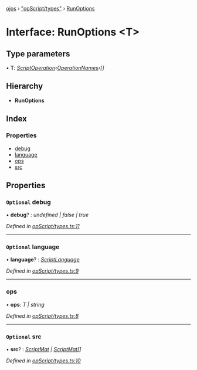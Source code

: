 [ojos](../README.md) › ["opScript/types"](../modules/_opscript_types_.md) › [RunOptions](_opscript_types_.runoptions.md)

# Interface: RunOptions <**T**>

## Type parameters

▪ **T**: *[ScriptOperation](../modules/_opscript_types_.md#scriptoperation)‹[OperationNames](../enums/_op_metadata_.operationnames.md)›[]*

## Hierarchy

* **RunOptions**

## Index

### Properties

* [debug](_opscript_types_.runoptions.md#optional-debug)
* [language](_opscript_types_.runoptions.md#optional-language)
* [ops](_opscript_types_.runoptions.md#ops)
* [src](_opscript_types_.runoptions.md#optional-src)

## Properties

### `Optional` debug

• **debug**? : *undefined | false | true*

*Defined in [opScript/types.ts:11](https://github.com/cancerberoSgx/mirada/blob/3544b58/ojos/src/opScript/types.ts#L11)*

___

### `Optional` language

• **language**? : *[ScriptLanguage](../modules/_opscript_types_.md#scriptlanguage)*

*Defined in [opScript/types.ts:9](https://github.com/cancerberoSgx/mirada/blob/3544b58/ojos/src/opScript/types.ts#L9)*

___

###  ops

• **ops**: *T | string*

*Defined in [opScript/types.ts:8](https://github.com/cancerberoSgx/mirada/blob/3544b58/ojos/src/opScript/types.ts#L8)*

___

### `Optional` src

• **src**? : *[ScriptMat](_opscript_types_.scriptmat.md) | [ScriptMat](_opscript_types_.scriptmat.md)[]*

*Defined in [opScript/types.ts:10](https://github.com/cancerberoSgx/mirada/blob/3544b58/ojos/src/opScript/types.ts#L10)*
